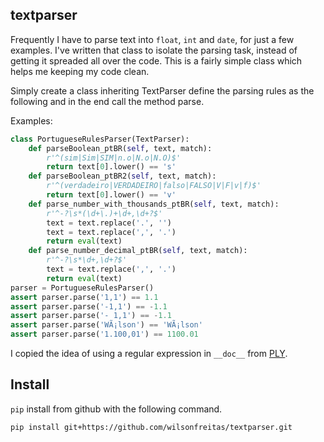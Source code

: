 ## textparser

Frequently I have to parse text into `float`, `int` and `date`, for just a few examples.
I've written that class to isolate the parsing task, instead of getting it spreaded all over the code.
This is a fairly simple class which helps me keeping my code clean.

Simply create a class inheriting TextParser define the parsing rules as the following and in the end call the method parse.

Examples:

```python
class PortugueseRulesParser(TextParser):
    def parseBoolean_ptBR(self, text, match):
        r'^(sim|Sim|SIM|n.o|N.o|N.O)$'
        return text[0].lower() == 's'
    def parseBoolean_ptBR2(self, text, match):
        r'^(verdadeiro|VERDADEIRO|falso|FALSO|V|F|v|f)$'
        return text[0].lower() == 'v'
    def parse_number_with_thousands_ptBR(self, text, match):
        r'^-?\s*(\d+\.)+\d+,\d+?$'
        text = text.replace('.', '')
        text = text.replace(',', '.')
        return eval(text)
    def parse_number_decimal_ptBR(self, text, match):
        r'^-?\s*\d+,\d+?$'
        text = text.replace(',', '.')
        return eval(text)
parser = PortugueseRulesParser()
assert parser.parse('1,1') == 1.1
assert parser.parse('-1,1') == -1.1
assert parser.parse('- 1,1') == -1.1
assert parser.parse('WÃ¡lson') == 'WÃ¡lson'
assert parser.parse('1.100,01') == 1100.01
```

I copied the idea of using a regular expression in `__doc__` from [PLY](http://www.dabeaz.com/ply/).


## Install

`pip` install from github with the following command.

	pip install git+https://github.com/wilsonfreitas/textparser.git

